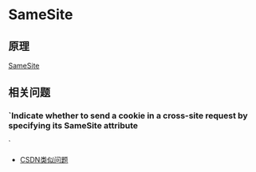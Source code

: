 # SameSite

## 原理
[SameSite](https://web.dev/i18n/en/samesite-cookies-explained/)

## 相关问题
### `Indicate whether to send a cookie in a cross-site request by specifying its SameSite attribute
`
- [CSDN类似问题](https://blog.csdn.net/yhyc812/article/details/108623844)
